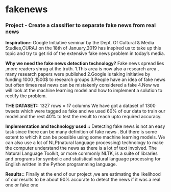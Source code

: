 # fakenews
### Project - Create a classifier to separate fake news from real news

**Inspiration::**
Google Initiative seminar by the Dept. Of Cultural & Media Studies,CURAJ on the 18th of January,2019 has inspired us 
to take up this topic and try to get rid of the extensive fake news problem in today’s media.

**Why we need the fake news detection technology?**
Fake news spread lies ,more readers shrug at the truth.
1.This area is now also a research area , many research papers were published
2.Google is taking initiative by funding 1000 ,1500$ to research groups
3.People have an idea of fake news but often times real news can be mistakenly considered a fake
4.Now we will look at the  machine learning model and how to implement a solution to rectify the problem.

**THE DATASET::**
1327 rows × 17 columns
We have got a dataset of 1300 tweets which were tagged as fake 
and we used 60% of our data  to train our  model and the rest 40% 
to test the result to reach upto required accuracy.

**Implementation and technology used ::**
Detecting fake news is not an easy task since there can be many definition of fake news . 
But there is some extent to which it can be possible using some machine learning models.
We can also use a lot of NLP(natural language processing) technology to make the computer 
understand the news as there is a lot of text involved.
The Natural Language Toolkit, or more commonly NLTK, is a suite of libraries and programs 
for symbolic and statistical natural language processing for English written in the Python 
programming language.

**Results::**
Finally at the end of our project ,we are estimating the likelihood of our results to 
be about 90% accurate  to detect the news if it was a real one or fake one
